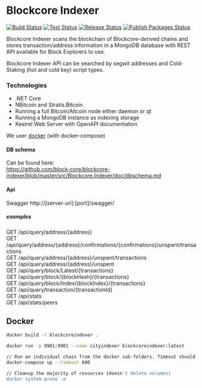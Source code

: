 # Blockcore Indexer

[5]: https://github.com/block-core/blockcore-indexer/actions
[6]: https://github.com/block-core/blockcore-indexer/workflows/Build/badge.svg
[7]: https://github.com/block-core/blockcore-indexer/workflows/Test/badge.svg
[8]: https://github.com/block-core/blockcore-indexer/workflows/Release/badge.svg
[9]: https://github.com/block-core/blockcore-indexer/workflows/Publish/badge.svg

[![Build Status][6]][5] [![Test Status][7]][5] [![Release Status][8]][5] [![Publish Packages Status][9]][5]

Blockcore Indexer scans the blockchain of Blockcore-derived chains and stores transaction/address information in a MongoDB database with REST API available for Block Explorers to use.

Blockcore Indexer API can be searched by segwit addresses and Cold-Staking (hot and cold key) script types.

### Technologies
- .NET Core
- NBitcoin and Stratis.Bitcoin
- Running a full Bitcoin/Altcoin node either daemon or qt 
- Running a MongoDB instance as indexing storage
- Kestrel Web Server with OpenAPI documentation

We user [docker](https://www.docker.com/) (with docker-compose)

#### DB schema
Can be found here:  
https://github.com/block-core/blockcore-indexer/blob/master/src/Blockcore.Indexer/doc/dbschema.md

#### Api
Swagger http://[server-url]:[port]/swagger/

##### examples
GET /api/query/address/{address}  
GET /api/query/address/{address}/confirmations/{confirmations}/unspent/transactions  
GET /api/query/address/{address}/unspent/transactions  
GET /api/query/address/{address}/unspent  
GET /api/query/block/Latest/{transactions}  
GET /api/query/block/{blockHash}/{transactions}  
GET /api/query/block/Index/{blockIndex}/{transactions}  
GET /api/query/transaction/{transactionId}  
GET /api/stats  
GET /api/stats/peers  


## Docker

```sh
docker build -t blockcoreindexer .
```

```sh
docker run -p 9901:9901 --name cityindexer blockcoreindexer:latest
```

```sh
// Run an individual chain from the docker sub-folders. Timeout should be high to avoid blockchain database storage issues.
docker-compose up --timeout 600
```

```sh
// Cleanup the majority of resources (doesn't delete volumes)
docker system prune -a
```
